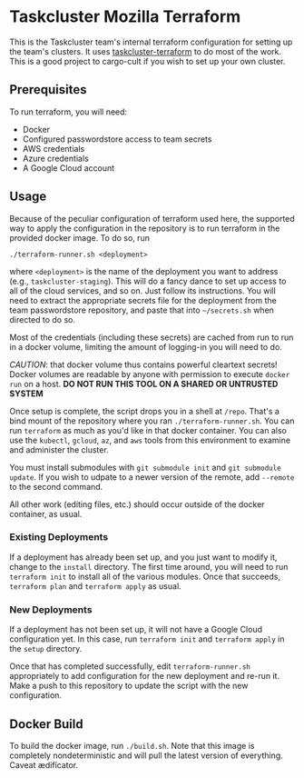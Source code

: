 # Taskcluster Mozilla Terraform

This is the Taskcluster team's internal terraform configuration for setting up
the team's clusters. It uses [taskcluster-terraform](https://github.com/taskcluster/taskcluster-terraform) to do most of the work. This is a good project to cargo-cult if you
wish to set up your own cluster.

## Prerequisites

To run terraform, you will need:

* Docker
* Configured passwordstore access to team secrets
* AWS credentials
* Azure credentials
* A Google Cloud account

## Usage

Because of the peculiar configuration of terraform used here, the supported way to apply the configuration in the repository is to run terraform in the provided docker image.
To do so, run

```shell
./terraform-runner.sh <deployment>
```

where `<deployment>` is the name of the deployment you want to address (e.g., `taskcluster-staging`).
This will do a fancy dance to set up access to all of the cloud services, and so on.
Just follow its instructions.
You will need to extract the appropriate secrets file for the deployment from the team passwordstore repository, and paste that into `~/secrets.sh` when directed to do so.

Most of the credentials (including these secrets) are cached from run to run in a docker volume, limiting the amount of logging-in you will need to do.

*CAUTION*: that docker volume thus contains powerful cleartext secrets!
Docker volumes are readable by anyone with permission to execute `docker run` on a host.
**DO NOT RUN THIS TOOL ON A SHARED OR UNTRUSTED SYSTEM**

Once setup is complete, the script drops you in a shell at `/repo`.
That's a bind mount of the repository where you ran `./terraform-runner.sh`.
You can run `terraform` as much as you'd like in that docker container.
You can also use the `kubectl`, `gcloud`, `az`, and `aws` tools from this environment to examine and administer the cluster.

You must install submodules with `git submodule init` and `git submodule update`. If you wish to udpate to a newer version of the remote, add `--remote` to the second command.

All other work (editing files, etc.) should occur outside of the docker container, as usual.

### Existing Deployments

If a deployment has already been set up, and you just want to modify it, change to the `install` directory.
The first time around, you will need to run `terraform init` to install all of the various modules.
Once that succeeds, `terraform plan` and `terraform apply` as usual.

### New Deployments

If a deployment has not been set up, it will not have a Google Cloud
configuration yet.  In this case, run `terraform init` and `terraform apply` in
the `setup` directory.

Once that has completed successfully, edit `terraform-runner.sh` appropriately
to add configuration for the new deployment and re-run it.  Make a push to this
repository to update the script with the new configuration.


## Docker Build

To build the docker image, run `./build.sh`.
Note that this image is completely nondeterministic and will pull the latest version of everything.
Caveat ædificator.
